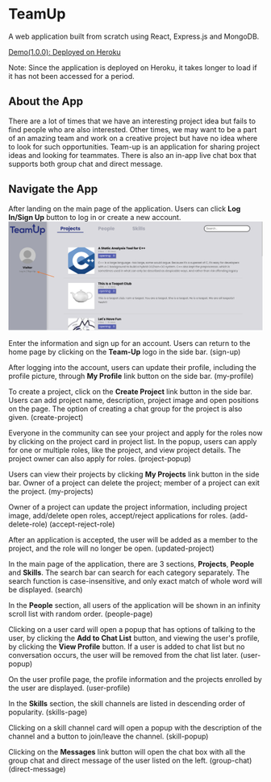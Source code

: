 # TeamUp

A web application built from scratch using React, Express.js and MongoDB.

[Demo(1.0.0): Deployed on Heroku](https://team-up-2021.herokuapp.com/)

Note: Since the application is deployed on Heroku, it takes longer to load if it has not been accessed for a period.

## About the App

There are a lot of times that we have an interesting project idea but fails to find people who are also interested. Other times, we may want to be a part of an amazing team and work on a creative project but have no idea where to look for such opportunities. Team-up is an application for sharing project ideas and looking for teammates. There is also an in-app live chat box that supports both group chat and direct message.

## Navigate the App

After landing on the main page of the application. Users can click **Log In/Sign Up** button to log in or create a new account.   
<img src="./app-previews/main-page.png" />   

Enter the information and sign up for an account. Users can return to the home page by clicking on the **Team-Up** logo in the side bar. (sign-up)

After logging into the account, users can update their profile, including the profile picture, through **My Profile** link button on the side bar. (my-profile)

To create a project, click on the **Create Project** link button in the side bar. Users can add project name, description, project image and open positions on the page. The option of creating a chat group for the project is also given. (create-project)

Everyone in the community can see your project and apply for the roles now by clicking on the project card in project list. In the popup, users can apply for one or multiple roles, like the project, and view project details. The project owner can also apply for roles. (project-popup)

Users can view their projects by clicking **My Projects** link button in the side bar. Owner of a project can delete the project; member of a project can exit the project. (my-projects)

Owner of a project can update the project information, including project image, add/delete open roles, accept/reject applications for roles. (add-delete-role) (accept-reject-role)

After an application is accepted, the user will be added as a member to the project, and the role will no longer be open. (updated-project)

In the main page of the application, there are 3 sections, **Projects**, **People** and **Skills**. The search bar can search for each category separately. The search function is case-insensitive, and only exact match of whole word will be displayed. (search)

In the **People** section, all users of the application will be shown in an infinity scroll list with random order. (people-page)

Clicking on a user card will open a popup that has options of talking to the user, by clicking the **Add to Chat List** button, and viewing the user's profile, by clicking the **View Profile** button. If a user is added to chat list but no conversation occurs, the user will be removed from the chat list later. (user-popup)

On the user profile page, the profile information and the projects enrolled by the user are displayed. (user-profile)

In the **Skills** section, the skill channels are listed in descending order of popularity. (skills-page)

Clicking on a skill channel card will open a popup with the description of the channel and a button to join/leave the channel. (skill-popup)

Clicking on the **Messages** link button will open the chat box with all the group chat and direct message of the user listed on the left. (group-chat) (direct-message)

